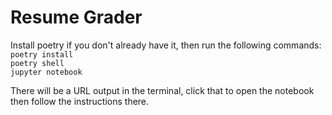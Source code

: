 # Resume Grader

Install poetry if you don't already have it, then run the following commands:
`poetry install`  
`poetry shell`  
`jupyter notebook`

There will be a URL output in the terminal, click that to open the notebook then follow the instructions there.
